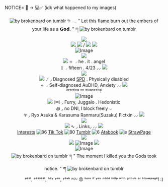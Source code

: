 NOTICE= 📵 -> 💻✅ (idk what happened to my images)
<div align="center">
 <img src="https://files.catbox.moe/q5zo9k.gif" alt="by brokenbard on tumblr">
𖧧 𓂃 “ Let this flame burn out the embers of your life as a 𝗚𝗼𝗱. ” ཀ
 <img src="https://files.catbox.moe/0pn71q.gif" alt="by brokenbard on tumblr"
</div>
 <div align="center">
  <img src="https://media.discordapp.net/attachments/1131737988410396822/1356784561719349470/Karasuma_Ranmaru__1_-removebg-preview_2.png?ex=67edd397&amp;is=67ec8217&amp;hm=ee7b31d58b2f95de32a79d9c49996b1a35f2f67d982685fb057f7f70c1146938&amp;=&amp;format=webp&amp;quality=lossless&amp;width=321&amp;height=376">
</div>
<div align="center">
  <img src="https://github.com/user-attachments/assets/fb8f235b-e0a3-442d-b1f2-e3c02ffddc7f"> <img src="https://github.com/user-attachments/assets/bd4228d6-1024-4fdd-b7db-a2987c3a52e9"> / <img src="https://github.com/user-attachments/assets/100d335a-eab6-43f5-ba12-1cc8651ff702"> <img src="https://github.com/user-attachments/assets/c542ee26-2c83-4a4d-b6d0-eeb3ec8d8883">
</div>
<div align="center">
   <img src="https://media.discordapp.net/attachments/1131737988410396822/1356787993028984992/1.jpeg?ex=67edd6c9&amp;is=67ec8549&amp;hm=d08abbceb032ef6a99c5da1b7b192b4bb87fd457732dfcf8de1d15e124b77d19&amp;=&amp;format=webp&amp;width=485&amp;height=162" alt="Image">
</div>
<div align="center">
   <img src="https://pixelsafari.neocities.org/dividers/heartbeat.gif">
</div>
<div align="center">
   <img src="https://pixelsafari.neocities.org/favicon/fashion/bow/white1.gif"> ⟢ ◞  he .  it  . angel
</div>
<div align="center">
 ᛝ ◞ fifteen . 4/23 ⸝⸝ <img src="https://pixelsafari.neocities.org/favicon/fashion/bow/white1.gif">
</div>
<div align="center">
   <img src="https://pixelsafari.neocities.org/dividers/heartbeat.gif">
</div>
<div align="center">
   <img src="https://pixelsafari.neocities.org/favicon/fashion/bow/white2.gif"> .ᐟ ◞ Diagnosed <a href="https://familydoctor.org/condition/sensory-processing-disorder-spd/">SPD</a> . Physically disabled
</div>
<div align="center">
⟡ ◞ Self-diagnosed AuDHD, Anxiety ⸝⸝ <img src="https://pixelsafari.neocities.org/favicon/fashion/bow/white2.gif">
</div>
<div align="center">
⁽ʷᵒʳᵏⁱⁿᵍ ᵒⁿ ᵈⁱᵃᵍⁿᵒˢⁱˢ!⁾
</div>
<div align="center">
   <img src="https://media.discordapp.net/attachments/1131737988410396822/1356836648008155237/thelazysongg_1.jpeg?ex=67ee0419&amp;is=67ecb299&amp;hm=7e817ecf8a462042d7d9ff60c49a5343557b5ae22ef7102668cb3ddb4402fee8&amp;=&amp;format=webp&amp;width=520&amp;height=173" alt="Image">
</div>
<div align="center">
  <img src="https://pixelsafari.neocities.org/favicon/fashion/bow/black2.gif"> 𐂯 ◞ Furry, Juggalo . Hedonistic
</div>
<div align="center">
  ꩜ ◞ no DNI, I block freely ⌣
</div>
<div align="center">
 𖣂 ◞ Ryo Asuka & Karasuma Ranmaru(Suzaku) Fictkin ⸝⸝ <img src="https://pixelsafari.neocities.org/favicon/fashion/bow/black2.gif">
</div>
<div align="center">
   <img src="https://pixelsafari.neocities.org/dividers/heartbeat2.gif">
</div>
<div align="center">
 <img src="https://pixelsafari.neocities.org/favicon/fashion/bow/black7.gif"> ∿ ◞ <a>Links</a>◞ ⸝⸝ <img src="https://pixelsafari.neocities.org/favicon/fashion/bow/black7.gif">
<div align="center">
  <a href="https://github.com/1certifiedsilly/Interests">Interests</a> <img src="https://file.garden/Zj8MKPoh-G9Y8EJE/pixels/grayscale/IMG_4124.png" alt="86"> <a href="https://www.tiktok.com/@inkhasrings_">Tik Tok</a> <img src="https://files.catbox.moe/mg8iry.gif" alt="80"> <a href="https://www.tumblr.com/inklovesjellyfish">Tumblr</a> <img src="https://file.garden/Zj8MKPoh-G9Y8EJE/pixels/green/IMG_4300.gif" alt="6"> <a href="https://ryoswings.atabook.org">Atabook</a> <img src="https://file.garden/Zj8MKPoh-G9Y8EJE/pixels/grayscale/a4d95236.gif" alt="e"> <a href="https://ryoswings.straw.page/">StrawPage</a>
</div>
<div align="center">
   <img src="https://pixelsafari.neocities.org/dividers/heartbeat2.gif">
</div>
<div align="center">
   <img src="https://github.com/user-attachments/assets/05bcaef3-2b62-47b5-a51b-23bbce7b6c10"> <img src="https://media.discordapp.net/attachments/1131737988410396822/1357128689997058282/favicon-32x32.png?ex=67ef1415&amp;is=67edc295&amp;hm=f42f2fa4c0ed27a2d81e86621020a145c4a1f41855b5ccfb84a0e6a819eb96c6&amp;=&amp;format=webp&amp;quality=lossless&amp;width=40&amp;height=40" alt="Image""> <img src="https://github.com/user-attachments/assets/9c552344-9ea6-4eba-8de1-7fa95eca56b2">
</div>
<div align="center">
   <img src="https://media.discordapp.net/attachments/1131737988410396822/1357134943066656889/Karasuma_Ranmaru-removebg-preview_1.png?ex=67ef19e8&amp;is=67edc868&amp;hm=8b26dcf4195deb852cff9a082d5c6428157fbe8fdaff77192260481183eafbb8&amp;=&amp;format=webp&amp;quality=lossless&amp;width=447&amp;height=252" alt="Image"">
</div>
<div align="center">
<img src="https://files.catbox.moe/ll9q5c.gif" alt="by brokenbard on tumblr"> ཀ " The moment I killed you the Gods took notice. " ཀ <img src="https://files.catbox.moe/hqdtvl.gif" alt="by brokenbard on tumblr">
</div>






<div align="right">
ᵖˢˢᵗ, ᵖˢˢˢˢˢᵗ, ʰᵉʸ ʸᵒᵘ, ʸᵉᵃʰ ʸᴼᵁ 😡 ʰᵐᵘ ⁱᶠ ʸᵒᵘ ⁿᵉᵉᵈ ʰᵉˡᵖ ʷⁱᵗʰ ᵍⁱᵗʰᵘᵇ ᵒʳ ˢᵗʳᵃʷᵖᵃᵍᵉ! :)
</div>
